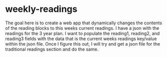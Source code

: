 # weekly-readings
The goal here is to create a web app that dynamically changes the contents of the reading blocks to this weeks current readings. I have a json with the readings for the 3 year plan. I want to populate the reading1, reading2, and reading3 fields with the data that is the current weeks readings key/value within the json file. Once I figure this out, I will try and get a json file for the traditional readings section and do the same.
